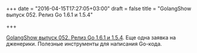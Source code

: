 +++
date = "2016-04-15T17:27:05+03:00"
draft = false
title = "GolangShow выпуск 052. Релиз Go 1.6.1 и 1.5.4"

+++

<p><a href="http://golangshow.com/episode/2016/04-14-052/">GolangShow выпуск 052. Релиз Go 1.6.1 и 1.5.4</a>. Еще одна заявка на дженерики. Полезные инструменты для написания Go-кода.</p>

